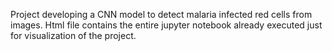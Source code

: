 Project developing a CNN model to detect malaria infected red cells from images.
Html file contains the entire jupyter notebook already executed just for visualization of the project.
